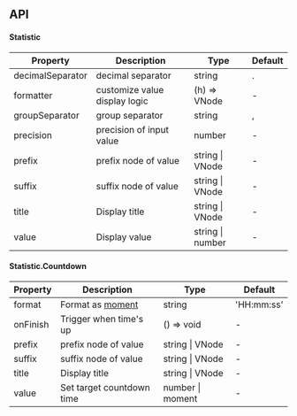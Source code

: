 ## API

#### Statistic

| Property | Description | Type | Default |
| -------- | ----------- | ---- | ------- |
| decimalSeparator | decimal separator | string | . |
| formatter | customize value display logic | (h) => VNode | - |
| groupSeparator | group separator | string | , |
| precision | precision of input value | number | - |
| prefix | prefix node of value | string \| VNode | - |
| suffix | suffix node of value | string \| VNode | - |
| title | Display title | string \| VNode | - |
| value | Display value | string \| number | - |


#### Statistic.Countdown

| Property | Description | Type | Default |
| -------- | ----------- | ---- | ------- |
| format | Format as [moment](http://momentjs.com/) | string | 'HH:mm:ss' |
| onFinish | Trigger when time's up | () => void | - |
| prefix | prefix node of value | string \| VNode | - |
| suffix | suffix node of value | string \| VNode | - |
| title | Display title | string \| VNode | - |
| value | Set target countdown time | number \| moment | - |